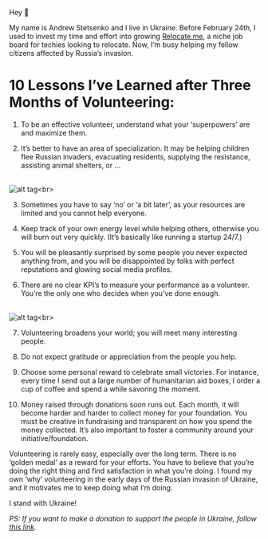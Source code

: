 Hey 👋

My name is Andrew Stetsenko and I live in Ukraine. Before February 24th, I used to invest my time and effort into growing [Relocate.me](https://relocate.me), a niche job board for techies looking to relocate. Now, I’m busy helping my fellow citizens affected by Russia’s invasion.

# 10 Lessons I’ve Learned after Three Months of Volunteering:

1. To be an effective volunteer, understand what your ‘superpowers’ are and maximize them.

2. It’s better to have an area of specialization. It may be helping children flee Russian invaders, evacuating residents, supplying the resistance, assisting animal shelters, or … 

<br>![alt tag](https://d2g8igdw686xgo.cloudfront.net/64974119_165117772687750_r.)<br>

3. Sometimes you have to say ‘no’ or ‘a bit later’, as your resources are limited and you cannot help everyone. 

4. Keep track of your own energy level while helping others, otherwise you will burn out very quickly. (It’s basically like running a startup 24/7.)

5. You will be pleasantly surprised by some people you never expected anything from, and you will be disappointed by folks with perfect reputations and glowing social media profiles. 

6. There are no clear KPI’s to measure your performance as a volunteer. You’re the only one who decides when you’ve done enough.

<br>![alt tag](https://d2g8igdw686xgo.cloudfront.net/64974119_1651177773938246_r.)<br>

7. Volunteering broadens your world; you will meet many interesting people.

8. Do not expect gratitude or appreciation from the people you help.

9. Choose some personal reward to celebrate small victories. For instance, every time I send out a large number of humanitarian aid boxes, I order a cup of coffee and spend a while savoring the moment.

11. Money raised through donations soon runs out. Each month, it will become harder and harder to collect money for your foundation. You must be creative in fundraising and transparent on how you spend the money collected. It’s also important to foster a community around your initiative/foundation.

Volunteering is rarely easy, especially over the long term. There is no ‘golden medal’ as a reward for your efforts. You have to believe that you’re doing the right thing and find satisfaction in what you’re doing.  I found my own ‘why’ volunteering in the early days of the Russian invasion of Ukraine, and it motivates me to keep doing what I’m doing.  

I stand with Ukraine! 

*PS: If you want to make a donation to support the people in Ukraine, follow [this link](https://www.gofundme.com/f/medical-and-other-humanitarian-aid-for-ukrainians).*
